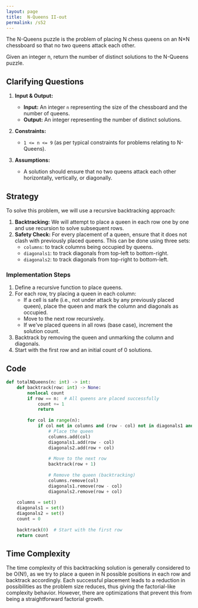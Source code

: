 ```yaml
---
layout: page
title:  N-Queens II-out
permalink: /s52
---
```


The N-Queens puzzle is the problem of placing N chess queens on an N×N chessboard so that no two queens attack each other.

Given an integer n, return the number of distinct solutions to the N-Queens puzzle.

## Clarifying Questions

1. **Input & Output:**
    - **Input:** An integer `n` representing the size of the chessboard and the number of queens.
    - **Output:** An integer representing the number of distinct solutions.

2. **Constraints:**
    - `1 <= n <= 9` (as per typical constraints for problems relating to N-Queens).

3. **Assumptions:**
    - A solution should ensure that no two queens attack each other horizontally, vertically, or diagonally.

## Strategy

To solve this problem, we will use a recursive backtracking approach:

1. **Backtracking:** We will attempt to place a queen in each row one by one and use recursion to solve subsequent rows.
2. **Safety Check:** For every placement of a queen, ensure that it does not clash with previously placed queens. This can be done using three sets:
    - `columns`: to track columns being occupied by queens.
    - `diagonals1`: to track diagonals from top-left to bottom-right.
    - `diagonals2`: to track diagonals from top-right to bottom-left.

### Implementation Steps

1. Define a recursive function to place queens.
2. For each row, try placing a queen in each column:
    - If a cell is safe (i.e., not under attack by any previously placed queen), place the queen and mark the column and diagonals as occupied.
    - Move to the next row recursively.
    - If we've placed queens in all rows (base case), increment the solution count.
3. Backtrack by removing the queen and unmarking the column and diagonals.
4. Start with the first row and an initial count of 0 solutions.

## Code

```python
def totalNQueens(n: int) -> int:
    def backtrack(row: int) -> None:
        nonlocal count
        if row == n:  # All queens are placed successfully
            count += 1
            return
        
        for col in range(n):
            if col not in columns and (row - col) not in diagonals1 and (row + col) not in diagonals2:
                # Place the queen
                columns.add(col)
                diagonals1.add(row - col)
                diagonals2.add(row + col)
                
                # Move to the next row
                backtrack(row + 1)
                
                # Remove the queen (backtracking)
                columns.remove(col)
                diagonals1.remove(row - col)
                diagonals2.remove(row + col)
    
    columns = set()
    diagonals1 = set()
    diagonals2 = set()
    count = 0
    
    backtrack(0)  # Start with the first row
    return count
```

## Time Complexity

The time complexity of this backtracking solution is generally considered to be O(N!), as we try to place a queen in N possible positions in each row and backtrack accordingly. Each successful placement leads to a reduction in possibilities as the problem size reduces, thus giving the factorial-like complexity behavior. However, there are optimizations that prevent this from being a straightforward factorial growth.